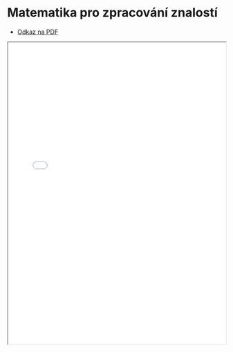 # Matematika pro zpracování znalostí

- [Odkaz na PDF](./pdf/mpzz.pdf)

<iframe
    src="./pdf/mpzz.pdf"
    width="100%"
    height="700px"
    loading="lazy"
    title="Matematika pro zpracování znalostí"
></iframe>
